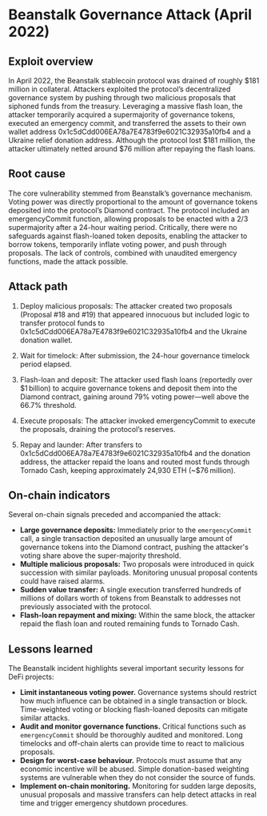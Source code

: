 # Beanstalk Governance Attack (April 2022)

## Exploit overview

In April 2022, the Beanstalk stablecoin protocol was drained of roughly $181 million in collateral. Attackers exploited the protocol’s decentralized governance system by pushing through two malicious proposals that siphoned funds from the treasury. Leveraging a massive flash loan, the attacker temporarily acquired a supermajority of governance tokens, executed an emergency commit, and transferred the assets to their own wallet address 0x1c5dCdd006EA78a7E4783f9e6021C32935a10fb4 and a Ukraine relief donation address. Although the protocol lost $181 million, the attacker ultimately netted around $76 million after repaying the flash loans.

## Root cause

The core vulnerability stemmed from Beanstalk’s governance mechanism. Voting power was directly proportional to the amount of governance tokens deposited into the protocol’s Diamond contract. The protocol included an emergencyCommit function, allowing proposals to be enacted with a 2/3 supermajority after a 24-hour waiting period. Critically, there were no safeguards against flash-loaned token deposits, enabling the attacker to borrow tokens, temporarily inflate voting power, and push through proposals. The lack of controls, combined with unaudited emergency functions, made the attack possible.

## Attack path

1. Deploy malicious proposals: The attacker created two proposals (Proposal #18 and #19) that appeared innocuous but included logic to transfer protocol funds to 0x1c5dCdd006EA78a7E4783f9e6021C32935a10fb4 and the Ukraine donation wallet.

2. Wait for timelock: After submission, the 24-hour governance timelock period elapsed.

3. Flash-loan and deposit: The attacker used flash loans (reportedly over $1 billion) to acquire governance tokens and deposit them into the Diamond contract, gaining around 79% voting power—well above the 66.7% threshold.

4. Execute proposals: The attacker invoked emergencyCommit to execute the proposals, draining the protocol’s reserves.

5. Repay and launder: After transfers to 0x1c5dCdd006EA78a7E4783f9e6021C32935a10fb4 and the donation address, the attacker repaid the loans and routed most funds through Tornado Cash, keeping approximately 24,930 ETH (~$76 million).

## On-chain indicators

Several on-chain signals preceded and accompanied the attack:

* **Large governance deposits:** Immediately prior to the `emergencyCommit` call, a single transaction deposited an unusually large amount of governance tokens into the Diamond contract, pushing the attacker's voting share above the super-majority threshold.
* **Multiple malicious proposals:** Two proposals were introduced in quick succession with similar payloads. Monitoring unusual proposal contents could have raised alarms.
* **Sudden value transfer:** A single execution transferred hundreds of millions of dollars worth of tokens from Beanstalk to addresses not previously associated with the protocol.
* **Flash-loan repayment and mixing:** Within the same block, the attacker repaid the flash loan and routed remaining funds to Tornado Cash.

## Lessons learned

The Beanstalk incident highlights several important security lessons for DeFi projects:

* **Limit instantaneous voting power.** Governance systems should restrict how much influence can be obtained in a single transaction or block. Time-weighted voting or blocking flash-loaned deposits can mitigate similar attacks.
* **Audit and monitor governance functions.** Critical functions such as `emergencyCommit` should be thoroughly audited and monitored. Long timelocks and off-chain alerts can provide time to react to malicious proposals.
* **Design for worst-case behaviour.** Protocols must assume that any economic incentive will be abused. Simple donation-based weighting systems are vulnerable when they do not consider the source of funds.
* **Implement on-chain monitoring.** Monitoring for sudden large deposits, unusual proposals and massive transfers can help detect attacks in real time and trigger emergency shutdown procedures.
